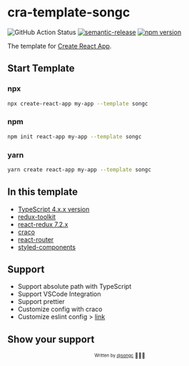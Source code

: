# cra-template-songc

![GitHub Action Status](https://github.com/s-ong-c/cra-template-songc/workflows/Deploy/badge.svg) [![semantic-release](https://img.shields.io/badge/%20%20%F0%9F%93%A6%F0%9F%9A%80-semantic--release-e10079.svg)](https://github.com/semantic-release/semantic-release) [![npm version](https://badge.fury.io/js/cra-template-songc.svg)](https://badge.fury.io/js/cra-template-songc)

The template for [Create React App](https://github.com/facebook/create-react-app).

## Start Template

### npx

```sh
npx create-react-app my-app --template songc
```

### npm

```sh
npm init react-app my-app --template songc
```

### yarn

```sh
yarn create react-app my-app --template songc
```

## In this template

- [TypeScript 4.x.x version](https://github.com/microsoft/TypeScript)
- [redux-toolkit](https://github.com/reduxjs/redux-toolkit)
- [react-redux 7.2.x](https://github.com/reduxjs/react-redux)
- [craco](https://github.com/gsoft-inc/craco)
- [react-router](https://github.com/ReactTraining/react-router)
- [styled-components](https://github.com/styled-components/styled-components)

## Support

- Support absolute path with TypeScript
- Support VSCode Integration
- Support prettier
- Customize config with craco
- Customize eslint config > [link](https://create-react-app.dev/docs/advanced-configuration)

## Show your support

<div align="center">
  <sub>
    <sup>Written by <a href="https://github.com/s-ong-c">@songc</a></sup>
  </sub>
  <small>🧑🏻‍💻</small>
</div>
